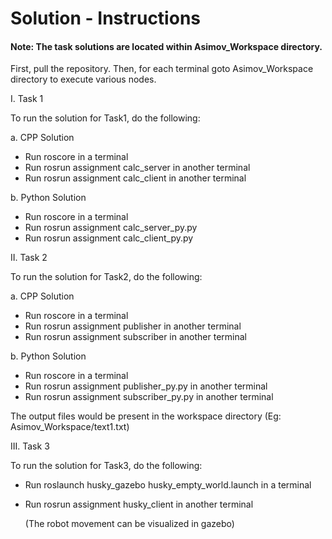 # Solution - Instructions
#### Note: The task solutions are located within Asimov_Workspace directory.

First, pull the repository. Then, for each terminal goto Asimov_Workspace directory to execute various nodes.

I. Task 1

To run the solution for Task1, do the following:

  a. CPP Solution
  
  - Run roscore in a terminal
  - Run rosrun assignment calc_server in another terminal
  - Run rosrun assignment calc_client in another terminal
  
  b. Python Solution
 
  - Run roscore in a terminal 
  - Run rosrun assignment calc_server_py.py
  - Run rosrun assignment calc_client_py.py
  
II. Task 2

To run the solution for Task2, do the following:

  a. CPP Solution
  
  - Run roscore in a terminal
  - Run rosrun assignment publisher in another terminal
  - Run rosrun assignment subscriber in another terminal
  
  b. Python Solution
  
  - Run roscore in a terminal
  - Run rosrun assignment publisher_py.py in another terminal
  - Run rosrun assignment subscriber_py.py in another terminal
  
  The output files would be present in the workspace directory (Eg: Asimov_Workspace/text1.txt)
  
  III. Task 3
  
  To run the solution for Task3, do the following:

  - Run roslaunch husky_gazebo husky_empty_world.launch in a terminal
  - Run rosrun assignment husky_client in another terminal
    
    (The robot movement can be visualized in gazebo)
